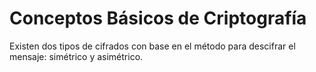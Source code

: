 # Conceptos Básicos de Criptografía

Existen dos tipos de cifrados con base en el método para descifrar el mensaje: simétrico y asimétrico.

